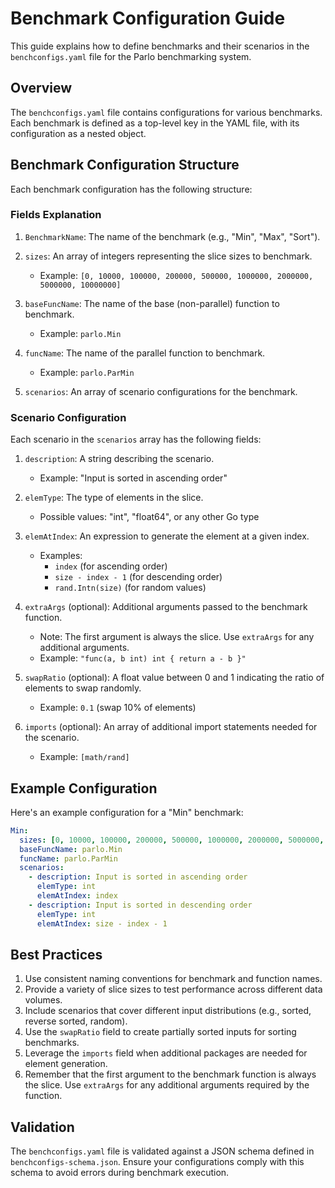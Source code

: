 # Benchmark Configuration Guide

This guide explains how to define benchmarks and their scenarios in the `benchconfigs.yaml` file for the Parlo benchmarking system.

## Overview

The `benchconfigs.yaml` file contains configurations for various benchmarks. Each benchmark is defined as a top-level key in the YAML file, with its configuration as a nested object.

## Benchmark Configuration Structure

Each benchmark configuration has the following structure:

### Fields Explanation

1. `BenchmarkName`: The name of the benchmark (e.g., "Min", "Max", "Sort").

2. `sizes`: An array of integers representing the slice sizes to benchmark.
   - Example: `[0, 10000, 100000, 200000, 500000, 1000000, 2000000, 5000000, 10000000]`

3. `baseFuncName`: The name of the base (non-parallel) function to benchmark.
   - Example: `parlo.Min`

4. `funcName`: The name of the parallel function to benchmark.
   - Example: `parlo.ParMin`

5. `scenarios`: An array of scenario configurations for the benchmark.

### Scenario Configuration

Each scenario in the `scenarios` array has the following fields:

1. `description`: A string describing the scenario.
   - Example: "Input is sorted in ascending order"

2. `elemType`: The type of elements in the slice.
   - Possible values: "int", "float64", or any other Go type

3. `elemAtIndex`: An expression to generate the element at a given index.
   - Examples:
     - `index` (for ascending order)
     - `size - index - 1` (for descending order)
     - `rand.Intn(size)` (for random values)

4. `extraArgs` (optional): Additional arguments passed to the benchmark function.
   - Note: The first argument is always the slice. Use `extraArgs` for any additional arguments.
   - Example: `"func(a, b int) int { return a - b }"`

5. `swapRatio` (optional): A float value between 0 and 1 indicating the ratio of elements to swap randomly.
   - Example: `0.1` (swap 10% of elements)

6. `imports` (optional): An array of additional import statements needed for the scenario.
   - Example: `[math/rand]`

## Example Configuration

Here's an example configuration for a "Min" benchmark:

```yaml
Min:
  sizes: [0, 10000, 100000, 200000, 500000, 1000000, 2000000, 5000000, 10000000]
  baseFuncName: parlo.Min
  funcName: parlo.ParMin
  scenarios:
    - description: Input is sorted in ascending order
      elemType: int
      elemAtIndex: index
    - description: Input is sorted in descending order
      elemType: int
      elemAtIndex: size - index - 1
```

## Best Practices

1. Use consistent naming conventions for benchmark and function names.
2. Provide a variety of slice sizes to test performance across different data volumes.
3. Include scenarios that cover different input distributions (e.g., sorted, reverse sorted, random).
4. Use the `swapRatio` field to create partially sorted inputs for sorting benchmarks.
5. Leverage the `imports` field when additional packages are needed for element generation.
6. Remember that the first argument to the benchmark function is always the slice. Use `extraArgs` for any additional arguments required by the function.

## Validation

The `benchconfigs.yaml` file is validated against a JSON schema defined in `benchconfigs-schema.json`. Ensure your configurations comply with this schema to avoid errors during benchmark execution.
